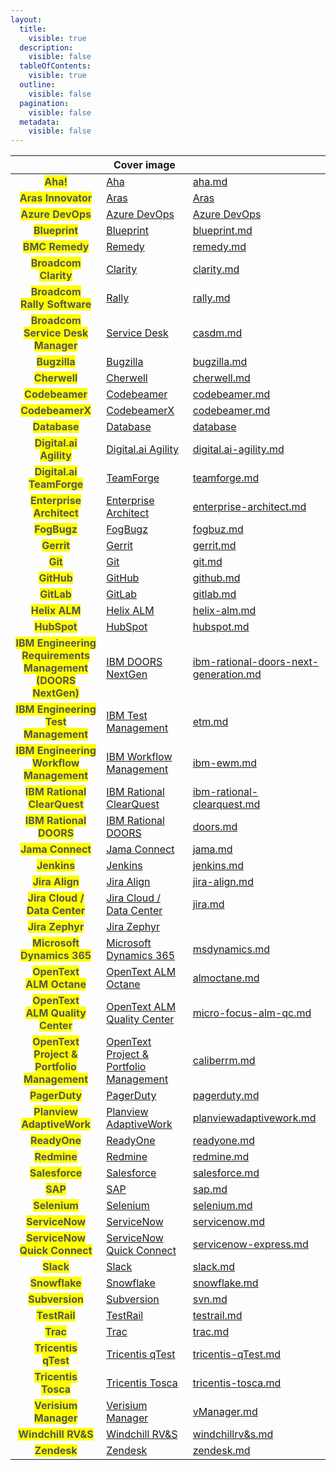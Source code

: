 ```yaml
---
layout:
  title:
    visible: true
  description:
    visible: false
  tableOfContents:
    visible: true
  outline:
    visible: false
  pagination:
    visible: false
  metadata:
    visible: false
---
```


<table data-view="cards">
   <thead>
      <tr>
        <th align="center"></th>
        <th data-hidden data-card-cover data-type="image">Cover image</th>
        <th data-hidden data-card-target data-type="content-ref"></th>
      </tr>
   </thead>
   <tbody>
      <tr>
        <td align="center"><mark style="color:#555555"><strong>Aha!</strong></mark></td>        
        <td><a href="../assets/connector/aha.png">Aha</a></td>
        <td><a href="aha.md">aha.md</a></td>
      </tr>
    <tr>    
        <td align="center"><mark style="color:#555555"><strong>Aras Innovator</strong></mark></td>
        <td><a href="../assets/connector/aras.png">Aras</a></td>
        <td><a href="aras.md">Aras</a></td>
    </tr>
<tr>
    <td align="center"><mark style="color:#555555"><strong>Azure DevOps</strong></mark></td>
    <td><a href="../assets/connector/azure.png">Azure DevOps</a></td>
    <td><a href="azure-devops.md">Azure DevOps</a></td>
</tr>
<tr>
    <td align="center"><mark style="color:#555555"><strong>Blueprint</strong></mark></td>
    <td><a href="../assets/connector/blueprint.png">Blueprint</a></td>
    <td><a href="blueprint.md">blueprint.md</a></td>
</tr>
<tr>
    <td align="center"><mark style="color:#555555"><strong>BMC Remedy</strong></mark></td>
    <td><a href="../assets/connector/bmc_remedy.png">Remedy</a></td>
    <td><a href="remedy.md">remedy.md</a></td>
</tr>
<tr>
    <td align="center"><mark style="color:#555555"><strong>Broadcom<br>Clarity</strong></mark></td>
    <td><a href="../assets/connector/">Clarity</a></td>
    <td><a href="clarity.md">clarity.md</a></td>
</tr>
<tr>
    <td align="center"><mark style="color:#555555"><strong>Broadcom<br>Rally Software</strong></mark></td>
    <td><a href="../assets/connector/">Rally</a></td>
    <td><a href="rally.md">rally.md</a></td>
</tr>
<tr>
    <td align="center"><mark style="color:#555555"><strong>Broadcom<br>Service Desk Manager</strong></mark></td>
    <td><a href="../assets/connector/broadcom_casdm.png">Service Desk</a></td>
    <td><a href="casdm.md">casdm.md</a></td>
</tr>
<tr>
    <td align="center"><mark style="color:#555555"><strong>Bugzilla</strong></mark></td>
    <td><a href="../assets/connector/bugzilla.png">Bugzilla</a></td>
    <td><a href="bugzilla.md">bugzilla.md</a></td>
</tr>
<tr>
    <td align="center"><mark style="color:#555555"><strong>Cherwell</strong></mark></td>
    <td><a href="../assets/connector/Cherwell.png">Cherwell</a></td>
    <td><a href="cherwell.md">cherwell.md</a></td>
</tr>
<tr>
    <td align="center"><mark style="color:#555555"><strong>Codebeamer</strong></mark></td>
    <td><a href="../assets/connector/codebeamer.png">Codebeamer</a></td>
    <td><a href="codebeamer.md">codebeamer.md</a></td>
</tr>
<tr>
    <td align="center"><mark style="color:#555555"><strong>CodebeamerX</strong></mark></td>
    <td><a href="../assets/connector/codebeamerX.png">CodebeamerX</a></td>
    <td><a href="codebeamer.md">codebeamer.md</a></td>
</tr>
<tr>
    <td align="center"><mark style="color:#555555"><strong>Database</strong></mark></td>
    <td><a href="../assets/connector/database.png">Database</a></td>
    <td><a href="database-integration.md">database</a></td>
</tr>
<tr>
    <td align="center"><mark style="color:#555555"><strong>Digital.ai<br>Agility</strong></mark></td>
    <td><a href="../assets/connector/digitalai_agility.png">Digital.ai Agility</a></td>
    <td><a href="digital.ai-agility.md">digital.ai-agility.md</a></td>
</tr>
<tr>
    <td align="center"><mark style="color:#555555"><strong>Digital.ai<br>TeamForge</strong></mark></td>
    <td><a href="../assets/connector/digitalai_teamforge.png">TeamForge</a></td>
    <td><a href="teamforge.md">teamforge.md</a></td>
</tr>
<tr>
    <td align="center"><mark style="color:#555555"><strong>Enterprise Architect</strong></mark></td>
    <td><a href="../assets/connector/enterprise_architect.png">Enterprise Architect</a></td>
    <td><a href="enterprise-architect.md">enterprise-architect.md</a></td>
</tr>
<tr>
    <td align="center"><mark style="color:#555555"><strong>FogBugz</strong></mark></td>
    <td><a href="../assets/connector/fogbugz.png">FogBugz</a></td>
    <td><a href="fogbuz.md">fogbuz.md</a></td>
</tr>
<tr>
    <td align="center"><mark style="color:#555555"><strong>Gerrit</strong></mark></td>
    <td><a href="../assets/connector/Gerrit.png">Gerrit</a></td>
    <td><a href="gerrit.md">gerrit.md</a></td>
</tr>
<tr>
    <td align="center"><mark style="color:#555555"><strong>Git</strong></mark></td>
    <td><a href="../assets/connector/git.png">Git</a></td>
    <td><a href="git.md">git.md</a></td>
</tr>
<tr>
    <td align="center"><mark style="color:#555555"><strong>GitHub</strong></mark></td>
    <td><a href="../assets/connector/github.png">GitHub</a></td>
    <td><a href="github.md">github.md</a></td>
</tr>
<tr>
    <td align="center"><mark style="color:#555555"><strong>GitLab</strong></mark></td>
    <td><a href="../assets/connector/gitlab.png">GitLab</a></td>
    <td><a href="gitlab.md">gitlab.md</a></td>
</tr>
<tr>
    <td align="center"><mark style="color:#555555"><strong>Helix ALM</strong></mark></td>
    <td><a href="../assets/connector/helix_alm.png">Helix ALM</a></td>
    <td><a href="helix-alm.md">helix-alm.md</a></td>
</tr>
<tr>
    <td align="center"><mark style="color:#555555"><strong>HubSpot</strong></mark></td>
    <td><a href="../assets/connector/hubspot.png">HubSpot</a></td>
    <td><a href="hubspot.md">hubspot.md</a></td>
</tr>
<tr>
    <td align="center"><mark style="color:#555555"><strong>IBM Engineering<br>Requirements Management (DOORS NextGen)</strong></mark></td>
    <td><a href="../assets/connector/ibm_doors_nextgen.png">IBM DOORS NextGen</a></td>
    <td><a href="ibm-rational-doors-next-generation.md">ibm-rational-doors-next-generation.md</a></td>
</tr>
<tr>
    <td align="center"><mark style="color:#555555"><strong>IBM Engineering<br>Test Management</strong></mark></td>
    <td><a href="../assets/connector/ibm_etm.png">IBM Test Management</a></td>
    <td><a href="etm.md">etm.md</a></td>
</tr>
<tr>
    <td align="center"><mark style="color:#555555"><strong>IBM Engineering<br>Workflow Management</strong></mark></td>
    <td><a href="../assets/connector/ibm_ewm.png">IBM Workflow Management</a></td>
    <td><a href="ibm-ewm.md">ibm-ewm.md</a></td>
</tr>
<tr>
  <td align="center"><mark style="color:#555555"><strong>IBM Rational<br>ClearQuest</strong></mark></td>
  <td><a href="../assets/connector/ibm_clearquest.png">IBM Rational ClearQuest</a></td>
  <td><a href="ibm-rational-clearquest.md">ibm-rational-clearquest.md</a></td>
</tr>
<tr>
  <td align="center"><mark style="color:#555555"><strong>IBM Rational<br>DOORS</strong></mark></td>
  <td><a href="../assets/connector/ibm_rational_doors.png">IBM Rational DOORS</a></td>
  <td><a href="doors.md">doors.md</a></td>
</tr>
<tr>
  <td align="center"><mark style="color:#555555"><strong>Jama Connect</strong></mark></td>
  <td><a href="../assets/connector/jama.png">Jama Connect</a></td>
  <td><a href="jama.md">jama.md</a></td>
</tr>
<tr>
  <td align="center"><mark style="color:#555555"><strong>Jenkins</strong></mark></td>
  <td><a href="../assets/connector/jenkins.png">Jenkins</a></td>
  <td><a href="jenkins.md">jenkins.md</a></td>
</tr>
<tr>
  <td align="center"><mark style="color:#555555"><strong>Jira Align</strong></mark></td>
  <td><a href="../assets/connector/jira_align.png">Jira Align</a></td>
  <td><a href="jira-align.md">jira-align.md</a></td>
</tr>
<tr>
  <td align="center"><mark style="color:#555555"><strong>Jira Cloud / Data Center</strong></mark></td>
  <td><a href="../assets/connector/jira.png">Jira Cloud / Data Center</a></td>
  <td><a href="jira.md">jira.md</a></td>
</tr>
<tr>
  <td align="center"><mark style="color:#555555"><strong>Jira Zephyr</strong></mark></td>
  <td><a href="../assets/connector/zephyr.png">Jira Zephyr</a></td>
  <td><a href="jirazephyrscale.md"></a></td>
</tr>
<tr>
  <td align="center"><mark style="color:#555555"><strong>Microsoft Dynamics 365</strong></mark></td>
  <td><a href="../assets/connector/msd365.png">Microsoft Dynamics 365</a></td>
  <td><a href="msdynamics.md">msdynamics.md</a></td>
</tr>
<tr>
  <td align="center"><mark style="color:#555555"><strong>OpenText<br>ALM Octane</strong></mark></td>
  <td><a href="../assets/connector/opentext_alm_octane.png">OpenText ALM Octane</a></td>
  <td><a href="almoctane.md">almoctane.md</a></td>
</tr>
<tr>
  <td align="center"><mark style="color:#555555"><strong>OpenText<br>ALM Quality Center</strong></mark></td>
  <td><a href="../assets/connector/opentext_alm_qc.png">OpenText ALM Quality Center</a></td>
  <td><a href="micro-focus-alm-qc.md">micro-focus-alm-qc.md</a></td>
</tr>
<tr>
  <td align="center"><mark style="color:#555555"><strong>OpenText<br>Project & Portfolio Management</strong></mark></td>
  <td><a href="../assets/connector/opentext_alm_ppm.png">OpenText Project & Portfolio Management</a></td>
  <td><a href="caliberrm.md">caliberrm.md</a></td>
</tr>
<tr>
  <td align="center"><mark style="color:#555555"><strong>PagerDuty</strong></mark></td>
  <td><a href="../assets/connector/pagerduty.png">PagerDuty</a></td>
  <td><a href="pagerduty.md">pagerduty.md</a></td>
</tr>
<tr>
  <td align="center"><mark style="color:#555555"><strong>Planview AdaptiveWork</strong></mark></td>
  <td><a href="../assets/connector/planview.png">Planview AdaptiveWork</a></td>
  <td><a href="planviewadaptivework.md">planviewadaptivework.md</a></td>
</tr>
<tr>
  <td align="center"><mark style="color:#555555"><strong>ReadyOne</strong></mark></td>
  <td><a href="../assets/connector/readyone.png">ReadyOne</a></td>
  <td><a href="readyone.md">readyone.md</a></td>
</tr>
<tr>
  <td align="center"><mark style="color:#555555"><strong>Redmine</strong></mark></td>
  <td><a href="../assets/connector/redmine.png">Redmine</a></td>
  <td><a href="redmine.md">redmine.md</a></td>
</tr>
<tr>
  <td align="center"><mark style="color:#555555"><strong>Salesforce</strong></mark></td>
  <td><a href="../assets/connector/salesforce.png">Salesforce</a></td>
  <td><a href="salesforce.md">salesforce.md</a></td>
</tr>
<tr>
  <td align="center"><mark style="color:#555555"><strong>SAP</strong></mark></td>
  <td><a href="../assets/connector/sap.png">SAP</a></td>
  <td><a href="sap.md">sap.md</a></td>
</tr>
<tr>
  <td align="center"><mark style="color:#555555"><strong>Selenium</strong></mark></td>
  <td><a href="../assets/connector/selenium.png">Selenium</a></td>
  <td><a href="selenium.md">selenium.md</a></td>
</tr>
<tr>
  <td align="center"><mark style="color:#555555"><strong>ServiceNow</strong></mark></td>
  <td><a href="../assets/connector/servicenow.png">ServiceNow</a></td>
  <td><a href="servicenow.md">servicenow.md</a></td>
</tr>
<tr>
  <td align="center"><mark style="color:#555555"><strong>ServiceNow Quick Connect</strong></mark></td>
  <td><a href="../assets/connector/servicenow.png">ServiceNow Quick Connect</a></td>
  <td><a href="servicenow-express.md">servicenow-express.md</a></td>
</tr>
<tr>
  <td align="center"><mark style="color:#555555"><strong>Slack</strong></mark></td>
  <td><a href="../assets/connector/slack.png">Slack</a></td>
  <td><a href="slack.md">slack.md</a></td>
</tr>
<tr>
  <td align="center"><mark style="color:#555555"><strong>Snowflake</strong></mark></td>
  <td><a href="../assets/connector/snowflake.png">Snowflake</a></td>
  <td><a href="snowflake.md">snowflake.md</a></td>
</tr>
<tr>
  <td align="center"><mark style="color:#555555"><strong>Subversion</strong></mark></td>
  <td><a href="../assets/connector/subversion.png">Subversion</a></td>
  <td><a href="svn.md">svn.md</a></td>
</tr>
<tr>
  <td align="center"><mark style="color:#555555"><strong>TestRail</strong></mark></td>
  <td><a href="../assets/connector/testrail.png">TestRail</a></td>
  <td><a href="testrail.md">testrail.md</a></td>
</tr>
<tr>
  <td align="center"><mark style="color:#555555"><strong>Trac</strong></mark></td>
  <td><a href="../assets/connector/trac.png">Trac</a></td>
  <td><a href="trac.md">trac.md</a></td>
</tr>
<tr>
  <td align="center"><mark style="color:#555555"><strong>Tricentis<br>qTest</strong></mark></td>
  <td><a href="../assets/connector/tricentis_qtest.png">Tricentis qTest</a></td>
  <td><a href="tricentis-qTest.md">tricentis-qTest.md</a></td>
</tr>
<tr>
  <td align="center"><mark style="color:#555555"><strong>Tricentis<br>Tosca</strong></mark></td>
  <td><a href="../assets/connector/tricentis_tosca.png">Tricentis Tosca</a></td>
  <td><a href="tricentis-tosca.md">tricentis-tosca.md</a></td>
</tr>
<tr>
  <td align="center"><mark style="color:#555555"><strong>Verisium Manager</strong></mark></td>
  <td><a href="../assets/connector/">Verisium Manager</a></td>
  <td><a href="vManager.md">vManager.md</a></td>
</tr>
<tr>
  <td align="center"><mark style="color:#555555"><strong>Windchill RV&S</strong></mark></td>
  <td><a href="../assets/connector/windchill_rv_s.png">Windchill RV&S</a></td>
  <td><a href="windchillrv&s.md">windchillrv&s.md</a></td>
</tr>
<tr>
  <td align="center"><mark style="color:#555555"><strong>Zendesk</strong></mark></td>
  <td><a href="../assets/connector/">Zendesk</a></td>
  <td><a href="zendesk.md">zendesk.md</a></td>
</tr>
    </tbody>
</table>

<!--
<table data-view="cards" data-full-width="false">
   <thead>
      <tr>
        <th align="center" data-card-cover></th>
        <th data-hidden data-card-target data-type="content-ref"></th>
      </tr>
   </thead>
   <tbody>
<tr>
<td align="center"><mark style="color:#555555"><strong>Aha!</strong></mark></td>
<td><a href="aha.md">Aha!</a></td>
</tr>
<tr>
<td align="center"><mark style="color:#555555"><strong>Aras Innovator</strong></mark></td>
<td><a href="aras.md">Aras</a></td>
</tr>
<tr>
<td align="center"><mark style="color:#555555"><strong>Azure DevOps</strong></mark></td>
<td><a href="azure-devops.md">Azure DevOps</a></td>
</tr>
<tr>
  <td align="center"><mark style="color:#555555"><strong>Blueprint</strong></mark></td>
  <td><a href="blueprint.md">blueprint.md</a></td>
</tr>
<tr>
  <td align="center"><mark style="color:#555555"><strong>BMC Remedy</strong></mark></td>
  <td><a href="remedy.md">remedy.md</a></td>
</tr>
<tr>
  <td align="center"><mark style="color:#555555"><strong>Broadcom<br>Clarity</strong></mark></td>
  <td><a href="clarity.md">clarity.md</a></td>
</tr>
<tr>
  <td align="center"><mark style="color:#555555"><strong>Broadcom<br>Rally Software</strong></mark></td>
  <td><a href="rally.md">rally.md</a></td>
</tr>
<tr>
  <td align="center"><mark style="color:#555555"><strong>Broadcom<br>Service Desk Manager</strong></mark></td>
  <td><a href="clarity.md">clarity.md</a></td>
</tr>
<tr>
  <td align="center"><mark style="color:#555555"><strong>Bugzilla</strong></mark></td>
  <td><a href="bugzilla.md">bugzilla.md</a></td>
</tr>
<tr>
  <td align="center"><mark style="color:#555555"><strong>Cherwell</strong></mark></td>
  <td><a href="cherwell.md">cherwell.md</a></td>
</tr>
<tr>
  <td align="center"><mark style="color:#555555"><strong>Codebeamer</strong></mark></td>
  <td><a href="codebeamer.md">codebeamer.md</a></td>
</tr>
<tr>
  <td align="center"><mark style="color:#555555"><strong>CodebeamerX</strong></mark></td>
  <td><a href="codebeamer.md">codebeamer.md</a></td>
</tr>
<tr>
  <td align="center"><mark style="color:#555555"><strong>Database</strong></mark></td>
  <td><a href="database-integration.md">database</a></td>
</tr>
<tr>
  <td align="center"><mark style="color:#555555"><strong>Digital.ai<br>Agility</strong></mark></td>
  <td><a href="digital.ai-agility.md">digital.ai-agility.md</a></td>
</tr>
<tr>
  <td align="center"><mark style="color:#555555"><strong>Digital.ai<br>TeamForge</strong></mark></td>
  <td><a href="teamforge.md">teamforge.md</a></td>
</tr>
<tr>
  <td align="center"><mark style="color:#555555"><strong>Enterprise Architect</strong></mark></td>
  <td><a href="enterprise-architect.md">enterprise-architect.md</a></td>
</tr>
<tr>
  <td align="center"><mark style="color:#555555"><strong>FogBugz</strong></mark></td>
  <td><a href="fogbuz.md">fogbuz.md</a></td>
</tr>
<tr>
  <td align="center"><mark style="color:#555555"><strong>Gerrit</strong></mark></td>
  <td><a href="gerrit.md">gerrit.md</a></td>
</tr>
<tr>
  <td align="center"><mark style="color:#555555"><strong>Git</strong></mark></td>
  <td><a href="git.md">git.md</a></td>
</tr>
<tr>
  <td align="center"><mark style="color:#555555"><strong>GitHub</strong></mark></td>
  <td><a href="github.md">github.md</a></td>
</tr>
<tr>
  <td align="center"><mark style="color:#555555"><strong>GitLab</strong></mark></td>
  <td><a href="gitlab.md">gitlab.md</a></td>
</tr>
<tr>
  <td align="center"><mark style="color:#555555"><strong>Helix ALM</strong></mark></td>
  <td><a href="helix-alm.md">helix-alm.md</a></td>
</tr>
<tr>
  <td align="center"><mark style="color:#555555"><strong>HubSpot</strong></mark></td>
  <td><a href="hubspot.md">hubspot.md</a></td>
</tr>
<tr>
  <td align="center"><mark style="color:#555555"><strong>IBM Engineering<br>Requirements Management (DOORS NextGen)</strong></mark></td>
  <td><a href="ibm-rational-doors-next-generation.md">ibm-rational-doors-next-generation.md</a></td>
</tr>
<tr>
  <td align="center"><mark style="color:#555555"><strong>IBM Engineering<br>Test Management</strong></mark></td>
  <td><a href="etm.md">etm.md</a></td>
</tr>
<tr>
  <td align="center"><mark style="color:#555555"><strong>IBM Engineering<br>Workflow Management</strong></mark></td>
  <td><a href="ibm-ewm.md">ibm-ewm.md</a></td>
</tr>
<tr>
  <td align="center"><mark style="color:#555555"><strong>IBM Rational<br>ClearQuest</strong></mark></td>
  <td><a href="ibm-rational-clearquest.md">ibm-rational-clearquest.md</a></td>
</tr>
<tr>
  <td align="center"><mark style="color:#555555"><strong>IBM Rational<br>DOORS</strong></mark></td>
  <td><a href="doors.md">doors.md</a></td>
</tr>
<tr>
  <td align="center"><mark style="color:#555555"><strong>Jama Connect</strong></mark></td>
  <td><a href="jama.md">jama.md</a></td>
</tr>
<tr>
  <td align="center"><mark style="color:#555555"><strong>Jenkins</strong></mark></td>
  <td><a href="jenkins.md">jenkins.md</a></td>
</tr>
<tr>
  <td align="center"><mark style="color:#555555"><strong>Jira Align</strong></mark></td>
  <td><a href="jira-align.md">jira-align.md</a></td>
</tr>
<tr>
  <td align="center"><mark style="color:#555555"><strong>Jira Cloud / Data Center</strong></mark></td>
  <td><a href="jira.md">jira.md</a></td>
</tr>
<tr>
  <td align="center"><mark style="color:#555555"><strong>Jira Zephyr</strong></mark></td>
  <td><a href="jirazephyrscale.md">jirazephyrscale.md</a></td>
</tr>
<tr>
  <td align="center"><mark style="color:#555555"><strong>Microsoft Dynamics 365</strong></mark></td>
  <td><a href="msdynamics.md">msdynamics.md</a></td>
</tr>
<tr>
  <td align="center"><mark style="color:#555555"><strong>OpenText<br>ALM Octane</strong></mark></td>
  <td><a href="almoctane.md">almoctane.md</a></td>
</tr>
<tr>
  <td align="center"><mark style="color:#555555"><strong>OpenText<br>ALM Quality Center</strong></mark></td>
  <td><a href="micro-focus-alm-qc.md">micro-focus-alm-qc.md</a></td>
</tr>
<tr>
  <td align="center"><mark style="color:#555555"><strong>OpenText<br>Project & Portfolio Management</strong></mark></td>
  <td><a href="caliberrm.md">caliberrm.md</a></td>
</tr>
<tr>
  <td align="center"><mark style="color:#555555"><strong>PagerDuty</strong></mark></td>
  <td><a href="pagerduty.md">pagerduty.md</a></td>
</tr>
<tr>
  <td align="center"><mark style="color:#555555"><strong>Planview AdaptiveWork</strong></mark></td>
  <td><a href="planviewadaptivework.md">planviewadaptivework.md</a></td>
</tr>
<tr>
  <td align="center"><mark style="color:#555555"><strong>ReadyOne</strong></mark></td>
  <td><a href="readyone.md">readyone.md</a></td>
</tr>
<tr>
  <td align="center"><mark style="color:#555555"><strong>Redmine</strong></mark></td>
  <td><a href="redmine.md">redmine.md</a></td>
</tr>
<tr>
  <td align="center"><mark style="color:#555555"><strong>Salesforce</strong></mark></td>
  <td><a href="salesforce.md">salesforce.md</a></td>
</tr>
<tr>
  <td align="center"><mark style="color:#555555"><strong>SAP</strong></mark></td>
  <td><a href="sap.md">sap.md</a></td>
</tr>
<tr>
  <td align="center"><mark style="color:#555555"><strong>Selenium</strong></mark></td>
  <td><a href="selenium.md">selenium.md</a></td>
</tr>
<tr>
  <td align="center"><mark style="color:#555555"><strong>ServiceNow</strong></mark></td>
  <td><a href="servicenow.md">servicenow.md</a></td>
</tr>
<tr>
  <td align="center"><mark style="color:#555555"><strong>ServiceNow Quick Connect</strong></mark></td>
  <td><a href="servicenow-express.md">servicenow-express.md</a></td>
</tr>
<tr>
  <td align="center"><mark style="color:#555555"><strong>Slack</strong></mark></td>
  <td><a href="slack.md">slack.md</a></td>
</tr>
<tr>
  <td align="center"><mark style="color:#555555"><strong>Snowflake</strong></mark></td>
  <td><a href="snowflake.md">snowflake.md</a></td>
</tr>
<tr>
  <td align="center"><mark style="color:#555555"><strong>Subversion</strong></mark></td>
  <td><a href="svn.md">svn.md</a></td>
</tr>
<tr>
  <td align="center"><mark style="color:#555555"><strong>TestRail</strong></mark></td>
  <td><a href="testrail.md">testrail.md</a></td>
</tr>
<tr>
  <td align="center"><mark style="color:#555555"><strong>Trac</strong></mark></td>
  <td><a href="trac.md">trac.md</a></td>
</tr>
<tr>
  <td align="center"><mark style="color:#555555"><strong>Tricentis<br>qTest</strong></mark></td>
  <td><a href="tricentis-qTest.md">tricentis-qTest.md</a></td>
</tr>
<tr>
  <td align="center"><mark style="color:#555555"><strong>Tricentis<br>Tosca</strong></mark></td>
  <td><a href="tricentis-tosca.md">tricentis-tosca.md</a></td>
</tr>
<tr>
  <td align="center"><mark style="color:#555555"><strong>Verisium Manager</strong></mark></td>
  <td><a href="vManager.md">vManager.md</a></td>
</tr>
<tr>
  <td align="center"><mark style="color:#555555"><strong>Windchill RV&S</strong></mark></td>
  <td><a href="windchillrv&s.md">windchillrv&s.md</a></td>
</tr>
<tr>
  <td align="center"><mark style="color:#555555"><strong>Zendesk</strong></mark></td>
  <td><a href="zendesk.md">zendesk.md</a></td>
</tr>
   </tbody>
</table>  

-->